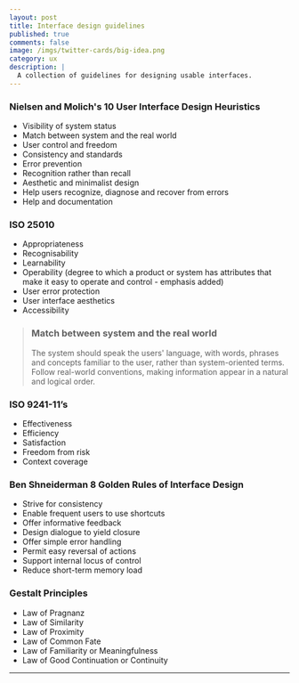 ```yaml
---
layout: post
title: Interface design guidelines
published: true
comments: false
image: /imgs/twitter-cards/big-idea.png
category: ux
description: |
  A collection of guidelines for designing usable interfaces.
---
```


### Nielsen and Molich's 10 User Interface Design Heuristics

* Visibility of system status
* Match between system and the real world
* User control and freedom
* Consistency and standards
* Error prevention
* Recognition rather than recall
* Aesthetic and minimalist design
* Help users recognize, diagnose and recover from errors
* Help and documentation

### ISO 25010

* Appropriateness
* Recognisability
* Learnability
* Operability (degree to which a product or system has attributes that make it easy to operate and control - emphasis added)
* User error protection
* User interface aesthetics
* Accessibility

> ### Match between system and the real world
> The system should speak the users' language, with words, phrases and concepts familiar to the user, rather than system-oriented terms. Follow real-world conventions, making information appear in a natural and logical order.

### ISO 9241-11’s

* Effectiveness
* Efficiency
* Satisfaction
* Freedom from risk
* Context coverage

### Ben Shneiderman 8 Golden Rules of Interface Design

* Strive for consistency
* Enable frequent users to use shortcuts
* Offer informative feedback
* Design dialogue to yield closure
* Offer simple error handling
* Permit easy reversal of actions
* Support internal locus of control
* Reduce short-term memory load

### Gestalt Principles

* Law of Pragnanz
* Law of Similarity
* Law of Proximity
* Law of Common Fate
* Law of Familiarity or Meaningfulness
* Law of Good Continuation or Continuity




---

